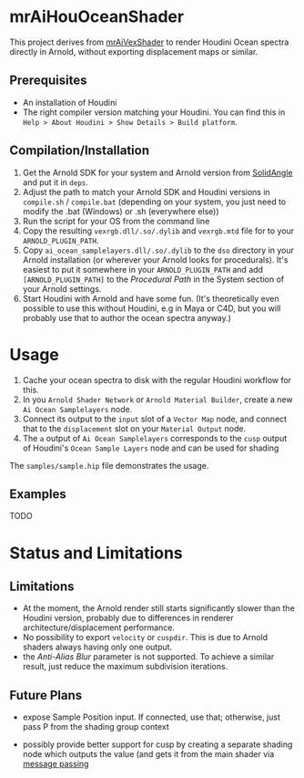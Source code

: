 # mrAiHouOceanShader

This project derives from [mrAiVexShader](https://github.com/mruegenberg/mrAiVexShader) to render Houdini Ocean spectra directly in Arnold, without exporting displacement maps or similar.

## Prerequisites
- An installation of Houdini
- The right compiler version matching your Houdini. You can find this in `Help > About Houdini > Show Details > Build platform`.

## Compilation/Installation
1. Get the Arnold SDK for your system and Arnold version from [SolidAngle](https://www.solidangle.com/arnold/download/) and put it in `deps`.
2. Adjust the path to match your Arnold SDK and Houdini versions in `compile.sh` / `compile.bat` (depending on your system, you just need to modify the .bat (Windows) or .sh (everywhere else))
3. Run the script for your OS from the command line
4. Copy the resulting `vexrgb.dll/.so/.dylib` and `vexrgb.mtd` file for to your `ARNOLD_PLUGIN_PATH`.
5. Copy `ai_ocean_samplelayers.dll/.so/.dylib` to the `dso` directory in your Arnold installation (or wherever your Arnold looks for procedurals). It's easiest to put it somewhere in your `ARNOLD_PLUGIN_PATH` and add `[ARNOLD_PLUGIN_PATH]` to the *Procedural Path* in the System section of your Arnold settings.
6. Start Houdini with Arnold and have some fun. (It's theoretically even possible to use this without Houdini, e.g in Maya or C4D, but you will probably use that to author the ocean spectra anyway.)

# Usage

1. Cache your ocean spectra to disk with the regular Houdini workflow for this. 
2. In you `Arnold Shader Network` or `Arnold Material Builder`, create a new `Ai Ocean Samplelayers` node.
3. Connect its output to the `input` slot of a `Vector Map` node, and connect that to the `displacement` slot on your `Material Output` node.
4. The `a` output of `Ai Ocean Samplelayers` corresponds to the `cusp` output of Houdini's `Ocean Sample Layers` node and can be used for shading

The `samples/sample.hip` file demonstrates the usage.

## Examples

TODO

# Status and Limitations

## Limitations
- At the moment, the Arnold render still starts significantly slower than the Houdini version, probably due to differences in renderer architecture/displacement performance.
- No possibility to export `velocity` or `cuspdir`. This is due to Arnold shaders always having only one output.
- the _Anti-Alias Blur_ parameter is not supported. To achieve a similar result, just reduce the maximum subdivision iterations. 

## Future Plans

- expose Sample Position input. If connected, use that; otherwise, just pass P from the shading group context

- possibly provide better support for cusp by creating a separate shading node which outputs the value (and gets it from the main shader via [message passing](https://docs.arnoldrenderer.com/api/arnold-6.0.3.1/group__ai__shader__message.html#details)
